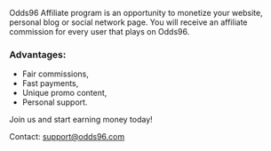 Odds96 Affiliate program is an opportunity to monetize your website, personal blog or social network page. You will receive an affiliate commission for every user that plays on Odds96.

### Advantages:

- Fair commissions,
- Fast payments,
- Unique promo content,
- Personal support.

Join us and start earning money today!

Contact: [support@odds96.com](mailto:support@odds96.com)

<!--stackedit_data:
eyJoaXN0b3J5IjpbMjA5ODE0NzE2OSwtNDkzMzE2MTAxXX0=
-->